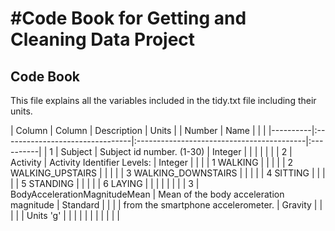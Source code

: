 #Code Book for Getting and Cleaning Data Project
===============================================

Code Book
---------
   This file explains all the variables included
in the tidy.txt file including their units.

| Column   |  Column                         | Description                               | Units     |
| Number   |  Name                           |                                           |           |
|----------|:--------------------------------|:------------------------------------------|:----------|
|   1      | Subject                         | Subject id number. (1-30)                 | Integer   | 
|          |                                 |                                           |           | 
|   2      | Activity                        | Activity Identifier Levels:               | Integer   | 
|          |                                 |    1 WALKING                              |           | 
|          |                                 |    2 WALKING_UPSTAIRS                     |           | 
|          |                                 |    3 WALKING_DOWNSTAIRS                   |           | 
|          |                                 |    4 SITTING                              |           | 
|          |                                 |    5 STANDING                             |           | 
|          |                                 |    6 LAYING                               |           | 
|          |                                 |                                           |           | 
|   3      | BodyAccelerationMagnitudeMean   | Mean of the body acceleration magnitude   | Standard  | 
|          |                                 | from the smartphone accelerometer.        | Gravity   | 
|          |                                 |                                           | Units 'g' | 
|          |                                 |                                           |           | 
|          |                                 |                                           |           | 
